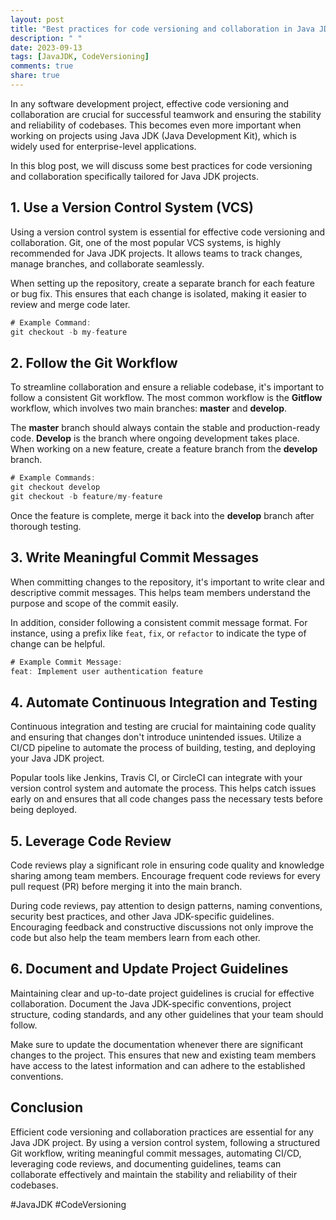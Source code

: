 ```yaml
---
layout: post
title: "Best practices for code versioning and collaboration in Java JDK projects"
description: " "
date: 2023-09-13
tags: [JavaJDK, CodeVersioning]
comments: true
share: true
---
```


In any software development project, effective code versioning and collaboration are crucial for successful teamwork and ensuring the stability and reliability of codebases. This becomes even more important when working on projects using Java JDK (Java Development Kit), which is widely used for enterprise-level applications.

In this blog post, we will discuss some best practices for code versioning and collaboration specifically tailored for Java JDK projects.

## 1. Use a Version Control System (VCS)

Using a version control system is essential for effective code versioning and collaboration. Git, one of the most popular VCS systems, is highly recommended for Java JDK projects. It allows teams to track changes, manage branches, and collaborate seamlessly.

When setting up the repository, create a separate branch for each feature or bug fix. This ensures that each change is isolated, making it easier to review and merge code later.

```java
# Example Command:
git checkout -b my-feature
```

## 2. Follow the Git Workflow

To streamline collaboration and ensure a reliable codebase, it's important to follow a consistent Git workflow. The most common workflow is the **Gitflow** workflow, which involves two main branches: **master** and **develop**.

The **master** branch should always contain the stable and production-ready code. **Develop** is the branch where ongoing development takes place. When working on a new feature, create a feature branch from the **develop** branch.

```java
# Example Commands:
git checkout develop
git checkout -b feature/my-feature
```

Once the feature is complete, merge it back into the **develop** branch after thorough testing.

## 3. Write Meaningful Commit Messages

When committing changes to the repository, it's important to write clear and descriptive commit messages. This helps team members understand the purpose and scope of the commit easily.

In addition, consider following a consistent commit message format. For instance, using a prefix like `feat`, `fix`, or `refactor` to indicate the type of change can be helpful.

```java
# Example Commit Message:
feat: Implement user authentication feature
```

## 4. Automate Continuous Integration and Testing

Continuous integration and testing are crucial for maintaining code quality and ensuring that changes don't introduce unintended issues. Utilize a CI/CD pipeline to automate the process of building, testing, and deploying your Java JDK project.

Popular tools like Jenkins, Travis CI, or CircleCI can integrate with your version control system and automate the process. This helps catch issues early on and ensures that all code changes pass the necessary tests before being deployed.

## 5. Leverage Code Review

Code reviews play a significant role in ensuring code quality and knowledge sharing among team members. Encourage frequent code reviews for every pull request (PR) before merging it into the main branch.

During code reviews, pay attention to design patterns, naming conventions, security best practices, and other Java JDK-specific guidelines. Encouraging feedback and constructive discussions not only improve the code but also help the team members learn from each other.

## 6. Document and Update Project Guidelines

Maintaining clear and up-to-date project guidelines is crucial for effective collaboration. Document the Java JDK-specific conventions, project structure, coding standards, and any other guidelines that your team should follow.

Make sure to update the documentation whenever there are significant changes to the project. This ensures that new and existing team members have access to the latest information and can adhere to the established conventions.

## Conclusion

Efficient code versioning and collaboration practices are essential for any Java JDK project. By using a version control system, following a structured Git workflow, writing meaningful commit messages, automating CI/CD, leveraging code reviews, and documenting guidelines, teams can collaborate effectively and maintain the stability and reliability of their codebases.

#JavaJDK #CodeVersioning